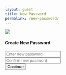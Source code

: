 ```yaml
---
layout: guest
title: New Password
permalink: /new-password/
---
```

<div class="w3-new-pwd d-flex align-items-center justify-content-center new-pw-container">
    <div class="row text-center">
        <div class="col">
            <div class="logo">
                <img src="{{ "/images/logo.png" | prepend: site.baseurl }}">
            </div>
            <form>
              <h4 class="title">Create New Password</h4>
              <div class="form-group has-icon">
                <span class="icon icon-eye-off toggle-password"></span>
                <input type="password" class="form-control" placeholder="Enter new password">
              </div>
              <div class="form-group has-icon">
                <span class="icon icon-eye-off toggle-password"></span>
                <input type="password" class="form-control" placeholder="Confirm new password">
              </div>
              <button type="submit" class="btn btn-primary w3-new-pwd-form-btn"> 
                Continue
                <span class="icon icon-arrow-right "></span>
              </button>
            </form>
        </div>
    </div>
</div>
